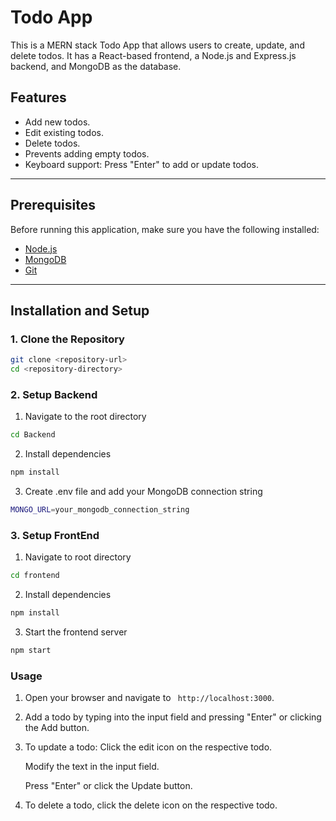# Todo App

This is a MERN stack Todo App that allows users to create, update, and delete todos. It has a React-based frontend, a Node.js and Express.js backend, and MongoDB as the database.

## Features

- Add new todos.
- Edit existing todos.
- Delete todos.
- Prevents adding empty todos.
- Keyboard support: Press "Enter" to add or update todos.

---

## Prerequisites

Before running this application, make sure you have the following installed:

- [Node.js](https://nodejs.org/)
- [MongoDB](https://www.mongodb.com/)
- [Git](https://git-scm.com/)

---

## Installation and Setup

### 1. Clone the Repository
```bash
git clone <repository-url>
cd <repository-directory>
```
### 2. Setup Backend

1. Navigate to the root directory
   
```bash
cd Backend
```
2. Install dependencies
   
```bash
npm install
```
3. Create .env file and add your MongoDB connection string
   
```bash
MONGO_URL=your_mongodb_connection_string
```
### 3. Setup FrontEnd

1. Navigate to root directory
   
```bash
cd frontend
```
2. Install dependencies
   
```bash
npm install
```

3. Start the frontend server  

```bash
npm start
```

### Usage
1. Open your browser and navigate to ``` http://localhost:3000```.
2. Add a todo by typing into the input field and pressing "Enter" or clicking the Add button.
   
3. To update a todo:
   Click the edit icon on the respective todo.
   
   Modify the text in the input field.
   
   Press "Enter" or click the Update button.
   
4. To delete a todo, click the delete icon on the respective todo.


